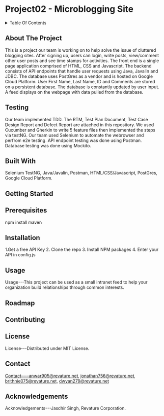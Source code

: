 # Project02 - Microblogging Site

<details>
<summary>Table Of Contents</summary>
<ol dir="auto">
<li type="I"><a href="#about-the-project">About The Project</a></li>
<ul dir="auto">
<li><a href="#built-with">Built With</a></li>
</ul>
<li type="I"><a href="#getting-started">Getting Started</a></li>
<ul dir="auto">
<li><a href="#prerequisites">Prerequisites</a></li>
<li><a href="#installation">Installation</a></li>
</ul>
<li type="I"><a href="#usage">Usage</a></li>
<li type="I"><a href="#roadmap">Roadmap</a></li>
<li type="I"><a href="#contributing">Contributing</a></li>
<li type="I"><a href="#license">License</a></li>
<li type="I"><a href="#contact">Contact</a></li>
<li type="I"><a href="#acknowledgements">Acknowledgements</a></li>
</ol>
</details>

## About The Project
This is a project our team is working on to help solve the issue of cluttered blogging sites. After signing up, users can login, write posts, view/comment other user posts and see time stamps for activities.
The front end is a single page application comprised of HTML, CSS and Javascript. The backend consists of API endpoints that handle user requests using Java, Javalin and JDBC. The database uses PostGres as a vendor and is hosted on Google Cloud Platform.
User First Name, Last Name, ID and Comments are stored on a persistent database. The database is constantly updated by user input. A feed displays on the webpage with data pulled from the database.

## Testing
Our team implemented TDD. The RTM, Test Plan Document, Test Case Design Report and Defect Report are attached in this repository. We used Cucumber and Gherkin to write 5 feature files then implemented the steps via testNG. Our team used Selenium to automate the webrowser and perfrom e2e testing. API endpoint testing was done using Postman. Database testing was done using Mockito.

## Built With
Selenium
TestNG,
Java/Javalin,
Postman,
HTML/CSS/Javascript,
PostGres,
Google Cloud Platform.


## Getting Started

## Prerequisites
npm install maven

## Installation
1.Get a free API Key
2. Clone the repo
3. Install NPM packages
4. Enter your API in config.js

## Usage
Usage---This project can be used as a small intranet feed to help your organization build relationships through common interests. 

## Roadmap

## Contributing

## License
License---Distributed under MIT License. 

## Contact
Contact----anwar905@revature.net, jonathan756@revature.net, brithnie075@revature.net, dwyan279@revature.net

## Acknowledgements
Acknowledgements---Jasdhir Singh, Revature Corporation.
